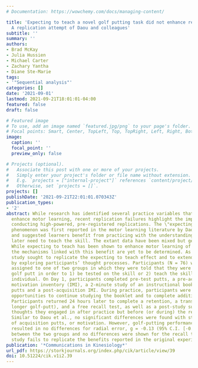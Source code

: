 ```yaml
---
# Documentation: https://wowchemy.com/docs/managing-content/

title: 'Expecting to teach a novel golf putting task did not enhance retention performance:
  A replication attempt of Daou and colleagues'
subtitle: ''
summary: ''
authors:
- Brad McKay
- Julia Hussien
- Michael Carter
- Zachary Yantha
- Diane Ste-Marie
tags:
- '"Sequential analysis"'
categories: []
date: '2021-09-01'
lastmod: 2021-09-21T18:01:01-04:00
featured: false
draft: false

# Featured image
# To use, add an image named `featured.jpg/png` to your page's folder.
# Focal points: Smart, Center, TopLeft, Top, TopRight, Left, Right, BottomLeft, Bottom, BottomRight.
image:
  caption: ''
  focal_point: ''
  preview_only: false

# Projects (optional).
#   Associate this post with one or more of your projects.
#   Simply enter your project's folder or file name without extension.
#   E.g. `projects = ["internal-project"]` references `content/project/deep-learning/index.md`.
#   Otherwise, set `projects = []`.
projects: []
publishDate: '2021-09-21T22:01:01.070343Z'
publication_types:
- '2'
abstract: While research has identified several practice variables that purportedly
  enhance motor learning, recent replication failures highlight the importance of
  conducting high-powered, pre-registered replications. The \"expecting to teach\"
  phenomenon was first reported in the motor learning literature by Daou and colleagues
  and suggested learners benefit from practicing with the understanding they will
  later need to teach the skill. The extant data have been mixed but generally positive.
  While expecting to teach has been shown to enhance motor learning of a golf putt,
  the mechanisms linked with this benefit are yet to be determined. As such, this
  study sought to replicate the expecting to teach effect and to extend those findings
  by exploring participants’ thought processes. Participants (N = 76) were randomly
  assigned to one of two groups in which they were told that they were learning a
  golf putt in order to 1) be tested on the skill or 2) teach the skill to another
  individual. On Day 1, participants completed pre-test putts, a pre-acquisition intrinsic
  motivation inventory (IMI), a 2-minute study of an instructional booklet, 50 practice
  putts and a post-acquisition IMI. During practice, participants were also afforded
  opportunities to continue studying the booklet and to complete additional putts.
  Participants returned 24 hours later to complete a retention, a transfer (50-cm
  longer golf-putt), and a free recall test, as well as a post-study survey to reveal
  thoughts they engaged in after practice but before (or during) the retention test.
  Similar to Daou et al., no significant differences were found with study time, number
  of acquisition putts, or motivation. However, golf-putting performance during retention
  resulted in no differences for radial error, g = -0.13 (95% C.I. [-0.55, 0.29]),
  between the two groups and no differences were shown for the recall test. The present
  study fails to replicate the benefits reported in the original experiments.
publication: '*Communications in Kinesiology*'
url_pdf: https://storkjournals.org/index.php/cik/article/view/39
doi: 10.51224/cik.v1i2.39
---
```

